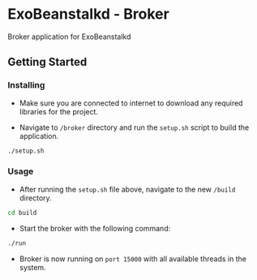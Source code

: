 # ExoBeanstalkd - Broker

Broker application for ExoBeanstalkd

## Getting Started

### Installing

- Make sure you are connected to internet to download any required libraries for the project.

- Navigate to `/broker` directory and run the `setup.sh` script to build the application.

```sh
./setup.sh
```

### Usage

- After running the `setup.sh` file above, navigate to the new `/build` directory.

```sh
cd build
```

- Start the broker with the following command:

```sh
./run
```

- Broker is now running on `port 15000` with all available threads in the system.

